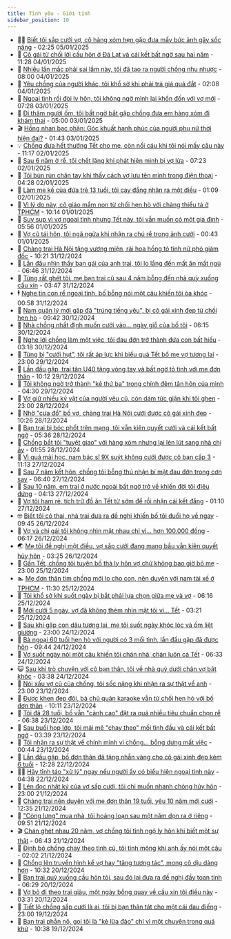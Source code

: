 ```yaml
---
title: Tình yêu - Giới tính
sidebar_position: 10
---
```


<!-- dantri-tinh-yeu-gioi-tinh:START -->
- 👨‍🏫 [Biết tôi sắp cưới vợ, cô hàng xóm hẹn gặp đưa mấy bức ảnh gây sốc nặng](https://dantri.com.vn/tinh-yeu-gioi-tinh/biet-toi-sap-cuoi-vo-co-hang-xom-hen-gap-dua-may-buc-anh-gay-soc-nang-20250104164748880.htm) - 02:25 05/01/2025
- 🦣 [Cô gái từ chối lời cầu hôn ở Đà Lạt và cái kết bất ngờ sau hai năm](https://dantri.com.vn/tinh-yeu-gioi-tinh/co-gai-tu-choi-loi-cau-hon-o-da-lat-va-cai-ket-bat-ngo-sau-hai-nam-20250104080628627.htm) - 11:28 04/01/2025
- 🔭 [Nhiều lần mắc phải sai lầm này, tôi đã tạo ra người chồng nhu nhược](https://dantri.com.vn/tinh-yeu-gioi-tinh/nhieu-lan-mac-phai-sai-lam-nay-toi-da-tao-ra-nguoi-chong-nhu-nhuoc-20250104145828166.htm) - 08:00 04/01/2025
- 🧐 [Yêu chồng của người khác, tôi khổ sở khi phải trả giá quá đắt](https://dantri.com.vn/tinh-yeu-gioi-tinh/yeu-chong-cua-nguoi-khac-toi-kho-so-khi-phai-tra-gia-qua-dat-20250104080933614.htm) - 02:08 04/01/2025
- 🫶 [Ngoại tình rồi đòi ly hôn, tôi không ngờ mình lại khốn đốn với vợ mới](https://dantri.com.vn/tinh-yeu-gioi-tinh/ngoai-tinh-roi-doi-ly-hon-toi-khong-ngo-minh-lai-khon-don-voi-vo-moi-20250103123003887.htm) - 07:28 03/01/2025
- 💃 [Đi thăm người ốm, tôi bất ngờ bắt gặp chồng đưa em hàng xóm đi khám thai](https://dantri.com.vn/tinh-yeu-gioi-tinh/di-tham-nguoi-om-toi-bat-ngo-bat-gap-chong-dua-em-hang-xom-di-kham-thai-20250103102917235.htm) - 05:00 03/01/2025
- 🎬 [Hồng nhan bạc phận: Góc khuất hạnh phúc của người phụ nữ thời hiện đại?](https://dantri.com.vn/tinh-yeu-gioi-tinh/hong-nhan-bac-phan-goc-khuat-hanh-phuc-cua-nguoi-phu-nu-thoi-hien-dai-20250103084245324.htm) - 01:43 03/01/2025
- 💡 [Chồng đưa hết thưởng Tết cho mẹ, còn nổi cáu khi tôi nói mấy câu này](https://dantri.com.vn/tinh-yeu-gioi-tinh/chong-dua-het-thuong-tet-cho-me-con-noi-cau-khi-toi-noi-may-cau-nay-20250102181620361.htm) - 11:17 02/01/2025
- 🙉 [Sau 6 năm ở rể, tôi chết lặng khi phát hiện mình bị vợ lừa](https://dantri.com.vn/tinh-yeu-gioi-tinh/sau-6-nam-o-re-toi-chet-lang-khi-phat-hien-minh-bi-vo-lua-20250102123433996.htm) - 07:23 02/01/2025
- 🚦 [Tôi bủn rủn chân tay khi thấy cách vợ lưu tên mình trong điện thoại](https://dantri.com.vn/tinh-yeu-gioi-tinh/toi-bun-run-chan-tay-khi-thay-cach-vo-luu-ten-minh-trong-dien-thoai-20250102095157091.htm) - 04:28 02/01/2025
- 🥸 [Làm mẹ kế của đứa trẻ 13 tuổi, tôi cay đắng nhận ra một điều](https://dantri.com.vn/tinh-yeu-gioi-tinh/lam-me-ke-cua-dua-tre-13-tuoi-toi-cay-dang-nhan-ra-mot-dieu-20250102080854045.htm) - 01:09 02/01/2025
- 🤡 [Vì lý do này, cô giáo mầm non từ chối hẹn hò với chàng thiếu tá ở TPHCM](https://dantri.com.vn/tinh-yeu-gioi-tinh/vi-ly-do-nay-co-giao-mam-non-tu-choi-hen-ho-voi-chang-thieu-ta-o-tphcm-20250101084505350.htm) - 10:14 01/01/2025
- 🦩 [Suy sụp vì vợ ngoại tình nhưng Tết này, tôi vẫn muốn có một gia đình](https://dantri.com.vn/tinh-yeu-gioi-tinh/suy-sup-vi-vo-ngoai-tinh-nhung-tet-nay-toi-van-muon-co-mot-gia-dinh-20250101125444354.htm) - 05:56 01/01/2025
- 🤡 [Vợ cũ tái hôn, tôi ngã ngửa khi nhận ra chú rể trong ảnh cưới](https://dantri.com.vn/tinh-yeu-gioi-tinh/vo-cu-tai-hon-toi-nga-ngua-khi-nhan-ra-chu-re-trong-anh-cuoi-20241231161350607.htm) - 00:43 01/01/2025
- 🌊 [Chàng trai Hà Nội tặng vương miện, rải hoa hồng tỏ tình nữ phó giám đốc](https://dantri.com.vn/tinh-yeu-gioi-tinh/chang-trai-ha-noi-tang-vuong-mien-rai-hoa-hong-to-tinh-nu-pho-giam-doc-20241231064821821.htm) - 10:21 31/12/2024
- 🐘 [Lần đầu nhìn thấy bạn gái của anh trai, tôi lo lắng đến mất ăn mất ngủ](https://dantri.com.vn/tinh-yeu-gioi-tinh/lan-dau-nhin-thay-ban-gai-cua-anh-trai-toi-lo-lang-den-mat-an-mat-ngu-20241231134420323.htm) - 06:46 31/12/2024
- 🚀 [Từng rất ghét tôi, mẹ bạn trai cũ sau 4 năm bỗng đến nhà quỳ xuống cầu xin](https://dantri.com.vn/tinh-yeu-gioi-tinh/tung-rat-ghet-toi-me-ban-trai-cu-sau-4-nam-bong-den-nha-quy-xuong-cau-xin-20241231104641080.htm) - 03:47 31/12/2024
- 🕴 [Nghe tin con rể ngoại tình, bố bỗng nói một câu khiến tôi òa khóc](https://dantri.com.vn/tinh-yeu-gioi-tinh/nghe-tin-con-re-ngoai-tinh-bo-bong-noi-mot-cau-khien-toi-oa-khoc-20241230113933365.htm) - 00:58 31/12/2024
- 🚀 [Nam quản lý mới gặp đã &quot;trúng tiếng yêu&quot;, bị cô gái xinh đẹp từ chối hẹn hò](https://dantri.com.vn/tinh-yeu-gioi-tinh/nam-quan-ly-moi-gap-da-trung-tieng-yeu-bi-co-gai-xinh-dep-tu-choi-hen-ho-20241230140330732.htm) - 09:42 30/12/2024
- 👺 [Nhà chồng nhất định muốn cưới vào... ngày giỗ của bố tôi](https://dantri.com.vn/tinh-yeu-gioi-tinh/nha-chong-nhat-dinh-muon-cuoi-vao-ngay-gio-cua-bo-toi-20241230123858257.htm) - 06:15 30/12/2024
- 💄 [Nghe lời chồng làm một việc, tôi đau đớn trở thành đứa con bất hiếu](https://dantri.com.vn/tinh-yeu-gioi-tinh/nghe-loi-chong-lam-mot-viec-toi-dau-don-tro-thanh-dua-con-bat-hieu-20241230101803454.htm) - 03:18 30/12/2024
- 🌊 [Từng bị &quot;cưới hụt&quot;, tôi rất áp lực khi biếu quà Tết bố mẹ vợ tương lai](https://dantri.com.vn/tinh-yeu-gioi-tinh/tung-bi-cuoi-hut-toi-rat-ap-luc-khi-bieu-qua-tet-bo-me-vo-tuong-lai-20241230033935946.htm) - 23:00 29/12/2024
- 🚦 [Lần đầu gặp, trai tân U40 tặng vòng tay và bất ngờ tỏ tình với mẹ đơn thân](https://dantri.com.vn/tinh-yeu-gioi-tinh/lan-dau-gap-trai-tan-u40-tang-vong-tay-va-bat-ngo-to-tinh-voi-me-don-than-20241229071919281.htm) - 10:12 29/12/2024
- 👹 [Tôi không ngờ trở thành &quot;kẻ thứ ba&quot; trong chính đêm tân hôn của mình](https://dantri.com.vn/tinh-yeu-gioi-tinh/toi-khong-ngo-tro-thanh-ke-thu-ba-trong-chinh-dem-tan-hon-cua-minh-20241229112842211.htm) - 04:30 29/12/2024
- 🚀 [Vợ giữ nhiều kỷ vật của người yêu cũ, còn dám tức giận khi tôi ghen](https://dantri.com.vn/tinh-yeu-gioi-tinh/vo-giu-nhieu-ky-vat-cua-nguoi-yeu-cu-con-dam-tuc-gian-khi-toi-ghen-20241228222535127.htm) - 23:00 28/12/2024
- 🌁 [Nhờ &quot;cưa đổ&quot; bố vợ, chàng trai Hà Nội cưới được cô gái xinh đẹp](https://dantri.com.vn/tinh-yeu-gioi-tinh/nho-cua-do-bo-vo-chang-trai-ha-noi-cuoi-duoc-co-gai-xinh-dep-20241228082120530.htm) - 10:26 28/12/2024
- 🧰 [Bạn trai bị bóc phốt trên mạng, tôi vẫn kiên quyết cưới và cái kết bất ngờ](https://dantri.com.vn/tinh-yeu-gioi-tinh/ban-trai-bi-boc-phot-tren-mang-toi-van-kien-quyet-cuoi-va-cai-ket-bat-ngo-20241228123503780.htm) - 05:36 28/12/2024
- 🦅 [Chồng bắt tôi &quot;tuyệt giao&quot; với hàng xóm nhưng lại lén lút sang nhà chị ấy](https://dantri.com.vn/tinh-yeu-gioi-tinh/chong-bat-toi-tuyet-giao-voi-hang-xom-nhung-lai-len-lut-sang-nha-chi-ay-20241227150600224.htm) - 01:55 28/12/2024
- 🌈 [Vì quá mải học, nam bác sĩ 9X suýt không cưới được cô bạn cấp 3](https://dantri.com.vn/tinh-yeu-gioi-tinh/vi-qua-mai-hoc-nam-bac-si-9x-suyt-khong-cuoi-duoc-co-ban-cap-3-20241227091310246.htm) - 11:13 27/12/2024
- 🌋 [Sau 7 năm kết hôn, chồng tôi bỗng thú nhận bí mật đau đớn trong cơn say](https://dantri.com.vn/tinh-yeu-gioi-tinh/sau-7-nam-ket-hon-chong-toi-bong-thu-nhan-bi-mat-dau-don-trong-con-say-20241227104807841.htm) - 06:40 27/12/2024
- 👺 [Sau 10 năm, em trai ở nước ngoài bất ngờ trở về khiến đời tôi điêu đứng](https://dantri.com.vn/tinh-yeu-gioi-tinh/sau-10-nam-em-trai-o-nuoc-ngoai-bat-ngo-tro-ve-khien-doi-toi-dieu-dung-20241227082434252.htm) - 04:13 27/12/2024
- 🎃 [Vợ tôi ham rẻ, tích trữ đồ ăn Tết từ sớm để rồi nhận cái kết đắng](https://dantri.com.vn/tinh-yeu-gioi-tinh/vo-toi-ham-re-tich-tru-do-an-tet-tu-som-de-roi-nhan-cai-ket-dang-20241227080548646.htm) - 01:10 27/12/2024
- 🤓 [Biết tôi có thai, nhà trai đưa ra đề nghị khiến bố tôi đuổi họ về ngay](https://dantri.com.vn/tinh-yeu-gioi-tinh/biet-toi-co-thai-nha-trai-dua-ra-de-nghi-khien-bo-toi-duoi-ho-ve-ngay-20241226104138697.htm) - 09:45 26/12/2024
- 🤠 [Vợ và chị gái tôi không nhìn mặt nhau chỉ vì... hơn 100.000 đồng](https://dantri.com.vn/tinh-yeu-gioi-tinh/vo-va-chi-gai-toi-khong-nhin-mat-nhau-chi-vi-hon-100000-dong-20241226093053761.htm) - 06:17 26/12/2024
- 🌏 [Mẹ tôi đề nghị một điều, vợ sắp cưới đang mang bầu vẫn kiên quyết hủy hôn](https://dantri.com.vn/tinh-yeu-gioi-tinh/me-toi-de-nghi-mot-dieu-vo-sap-cuoi-dang-mang-bau-van-kien-quyet-huy-hon-20241226101842226.htm) - 03:25 26/12/2024
- 🚀 [Gần Tết, chồng tôi tuyên bố thà ly hôn vợ chứ không bao giờ bỏ mẹ](https://dantri.com.vn/tinh-yeu-gioi-tinh/gan-tet-chong-toi-tuyen-bo-tha-ly-hon-vo-chu-khong-bao-gio-bo-me-20241226021943672.htm) - 23:00 25/12/2024
- 🏊 [Mẹ đơn thân tìm chồng mới lo cho con, nên duyên với nam tài xế ở TPHCM](https://dantri.com.vn/tinh-yeu-gioi-tinh/me-don-than-tim-chong-moi-lo-cho-con-nen-duyen-voi-nam-tai-xe-o-tphcm-20241225153455982.htm) - 11:30 25/12/2024
- 🦒 [Tôi khổ sở khi suốt ngày bị bắt phải lựa chọn giữa mẹ và vợ](https://dantri.com.vn/tinh-yeu-gioi-tinh/toi-kho-so-khi-suot-ngay-bi-bat-phai-lua-chon-giua-me-va-vo-20241225012156043.htm) - 06:16 25/12/2024
- 💂 [Mới cưới 5 ngày, vợ đã không thèm nhìn mặt tôi vì... Tết](https://dantri.com.vn/tinh-yeu-gioi-tinh/moi-cuoi-5-ngay-vo-da-khong-them-nhin-mat-toi-vi-tet-20241224222851668.htm) - 03:21 25/12/2024
- 💫 [Sau khi gặp con dâu tương lai, mẹ tôi suốt ngày khóc lóc và ốm liệt giường](https://dantri.com.vn/tinh-yeu-gioi-tinh/sau-khi-gap-con-dau-tuong-lai-me-toi-suot-ngay-khoc-loc-va-om-liet-giuong-20241224154646365.htm) - 23:00 24/12/2024
- 🧠 [Bà ngoại 60 tuổi hẹn hò với người có 3 mối tình, lần đầu gặp đã được hôn](https://dantri.com.vn/tinh-yeu-gioi-tinh/ba-ngoai-60-tuoi-hen-ho-voi-nguoi-co-3-moi-tinh-lan-dau-gap-da-duoc-hon-20241224065000741.htm) - 09:44 24/12/2024
- 🎡 [Vợ suốt ngày nói một câu khiến tôi chán nhà, chán luôn cả Tết](https://dantri.com.vn/tinh-yeu-gioi-tinh/vo-suot-ngay-noi-mot-cau-khien-toi-chan-nha-chan-luon-ca-tet-20241223185053647.htm) - 06:33 24/12/2024
- 😺 [Sau khi trò chuyện với cô bạn thân, tôi về nhà quỳ dưới chân vợ bật khóc](https://dantri.com.vn/tinh-yeu-gioi-tinh/sau-khi-tro-chuyen-voi-co-ban-than-toi-ve-nha-quy-duoi-chan-vo-bat-khoc-20241223115116616.htm) - 03:38 24/12/2024
- 🥰 [Nói xấu vợ cũ của chồng, tôi sốc nặng khi nhận ra sự thật về anh](https://dantri.com.vn/tinh-yeu-gioi-tinh/noi-xau-vo-cu-cua-chong-toi-soc-nang-khi-nhan-ra-su-that-ve-anh-20241223234251589.htm) - 23:00 23/12/2024
- 🐲 [Được khen đẹp đôi, bà chủ quán karaoke vẫn từ chối hẹn hò với bố đơn thân](https://dantri.com.vn/tinh-yeu-gioi-tinh/duoc-khen-dep-doi-ba-chu-quan-karaoke-van-tu-choi-hen-ho-voi-bo-don-than-20241223081922496.htm) - 10:11 23/12/2024
- 🌝 [Tôi đã 28 tuổi, bố vẫn &quot;cành cao&quot; đặt ra quá nhiều tiêu chuẩn chọn rể](https://dantri.com.vn/tinh-yeu-gioi-tinh/toi-da-28-tuoi-bo-van-canh-cao-dat-ra-qua-nhieu-tieu-chuan-chon-re-20241223123934208.htm) - 06:38 23/12/2024
- 🐲 [Sau buổi họp lớp, tôi mải mê &quot;chạy theo&quot; mối tình đầu và cái kết bất ngờ](https://dantri.com.vn/tinh-yeu-gioi-tinh/sau-buoi-hop-lop-toi-mai-me-chay-theo-moi-tinh-dau-va-cai-ket-bat-ngo-20241223084813992.htm) - 03:39 23/12/2024
- 📝 [Tôi nhận ra sự thật về chính mình vì chồng... bỗng dưng mất việc](https://dantri.com.vn/tinh-yeu-gioi-tinh/toi-nhan-ra-su-that-ve-chinh-minh-vi-chong-bong-dung-mat-viec-20241223074337727.htm) - 00:44 23/12/2024
- 🦏 [Lần đầu gặp, bố đơn thân đã tặng nhẫn vàng cho cô gái xinh đẹp kém 6 tuổi](https://dantri.com.vn/tinh-yeu-gioi-tinh/lan-dau-gap-bo-don-than-da-tang-nhan-vang-cho-co-gai-xinh-dep-kem-6-tuoi-20241222060705572.htm) - 12:28 22/12/2024
- 🧑‍🏫 [Hãy tỉnh táo &quot;xử lý&quot; ngay nếu người ấy có biểu hiện ngoại tình này](https://dantri.com.vn/tinh-yeu-gioi-tinh/hay-tinh-tao-xu-ly-ngay-neu-nguoi-ay-co-bieu-hien-ngoai-tinh-nay-20241217110903574.htm) - 04:38 22/12/2024
- 🦍 [Lén đọc nhật ký của vợ sắp cưới, tôi chỉ muốn nhanh chóng hủy hôn](https://dantri.com.vn/tinh-yeu-gioi-tinh/len-doc-nhat-ky-cua-vo-sap-cuoi-toi-chi-muon-nhanh-chong-huy-hon-20241221154713557.htm) - 23:00 21/12/2024
- 🌋 [Chàng trai nên duyên với mẹ đơn thân 19 tuổi, yêu 10 năm mới cưới](https://dantri.com.vn/tinh-yeu-gioi-tinh/chang-trai-nen-duyen-voi-me-don-than-19-tuoi-yeu-10-nam-moi-cuoi-20241221082450771.htm) - 12:35 21/12/2024
- 💯 [&quot;Còng lưng&quot; mua nhà, tôi hoảng loạn sau một năm dọn ra ở riêng](https://dantri.com.vn/tinh-yeu-gioi-tinh/cong-lung-mua-nha-toi-hoang-loan-sau-mot-nam-don-ra-o-rieng-20241221165002313.htm) - 09:51 21/12/2024
- 🎬 [Chán ghét nhau 20 năm, vợ chồng tôi tỉnh ngộ ly hôn khi biết một sự thật](https://dantri.com.vn/tinh-yeu-gioi-tinh/chan-ghet-nhau-20-nam-vo-chong-toi-tinh-ngo-ly-hon-khi-biet-mot-su-that-20241221134143678.htm) - 06:43 21/12/2024
- 📝 [Định bỏ chồng chạy theo tình cũ, tôi tỉnh mộng khi anh ấy nói một câu](https://dantri.com.vn/tinh-yeu-gioi-tinh/dinh-bo-chong-chay-theo-tinh-cu-toi-tinh-mong-khi-anh-ay-noi-mot-cau-20241220105447068.htm) - 02:02 21/12/2024
- 🧐 [Chồng lên truyền hình kể vợ hay &quot;tăng tương tác&quot;, mong cô dịu dàng hơn](https://dantri.com.vn/tinh-yeu-gioi-tinh/chong-len-truyen-hinh-ke-vo-hay-tang-tuong-tac-mong-co-diu-dang-hon-20241220025114031.htm) - 10:32 20/12/2024
- 🤠 [Bạn trai quỳ xuống cầu hôn tôi, sau đó lại đưa ra đề nghị đầy toan tính](https://dantri.com.vn/tinh-yeu-gioi-tinh/ban-trai-quy-xuong-cau-hon-toi-sau-do-lai-dua-ra-de-nghi-day-toan-tinh-20241115151856734.htm) - 06:29 20/12/2024
- 💼 [Vợ bỏ đi theo trai giàu, một ngày bỗng quay về cầu xin tôi điều này](https://dantri.com.vn/tinh-yeu-gioi-tinh/vo-bo-di-theo-trai-giau-mot-ngay-bong-quay-ve-cau-xin-toi-dieu-nay-20241220095216127.htm) - 03:31 20/12/2024
- 💪 [Tiết lộ chồng sắp cưới là ai, tôi bị bạn thân tát cho một cái đau điếng](https://dantri.com.vn/tinh-yeu-gioi-tinh/tiet-lo-chong-sap-cuoi-la-ai-toi-bi-ban-than-tat-cho-mot-cai-dau-dieng-20241220033850899.htm) - 23:00 19/12/2024
- 💂 [Bạn trai phẫn nộ, gọi tôi là &quot;kẻ lừa đảo&quot; chỉ vì một chuyện trong quá khứ](https://dantri.com.vn/tinh-yeu-gioi-tinh/ban-trai-phan-no-goi-toi-la-ke-lua-dao-chi-vi-mot-chuyen-trong-qua-khu-20241218135136900.htm) - 10:38 19/12/2024<!-- dantri-tinh-yeu-gioi-tinh:END -->
